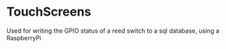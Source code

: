# TouchScreens

Used for writing the GPIO status of a reed switch to a sql database, using a RaspberryPi
